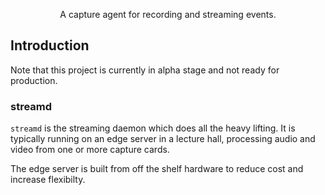 <p align="center">
	A capture agent for recording and streaming events.
</p>

## Introduction

Note that this project is currently in alpha stage and not ready for production.

### streamd

`streamd` is the streaming daemon which does all the heavy lifting. It is typically running on
an edge server in a lecture hall, processing audio and video from one or more capture cards.

The edge server is built from off the shelf hardware to reduce cost and increase flexibilty.
